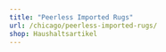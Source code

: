 ```yaml
---
title: "Peerless Imported Rugs"
url: /chicago/peerless-imported-rugs/
shop: Haushaltsartikel
---
```

